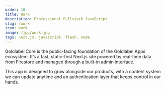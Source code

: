 ```yaml
---
order: 10
title: Work
description: Professional Fullstack JavaScript
slug: /work
icon: work
image: /jpg/work.jpg
tags: next.js, javascript, flash, node
---
```


Goldlabel Core is the public-facing foundation of the Goldlabel Apps ecosystem. It’s a fast, static-first Next.js site powered by real-time data from Firestore and managed through a built-in admin interface. 

This app is designed to grow alongside our products, with a content system we can update anytime and an authentication layer that keeps control in our hands.